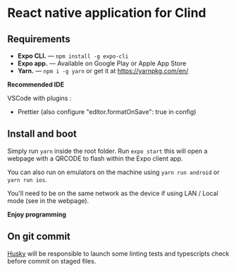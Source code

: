 # React native application for Clind

## Requirements

- **Expo CLI.** — `npm install -g expo-cli`
- **Expo app.** — Available on Google Play or Apple App Store
- **Yarn.** — `npm i -g yarn` or get it at https://yarnpkg.com/en/

**Recommended IDE**

VSCode with plugins :

- Prettier (also configure "editor.formatOnSave": true in config)

## Install and boot

Simply run `yarn` inside the root folder.
Run `expo start` this will open a webpage with a QRCODE to flash within the Expo client app.

You can also run on emulators on the machine using `yarn run android` or `yarn run ios`.

You'll need to be on the same network as the device if using LAN / Local mode (see in the webpage).

**Enjoy programming**

## On git commit

[Husky](https://www.npmjs.com/package/husky) will be responsible to launch some linting tests and typescripts check before commit on staged files.

